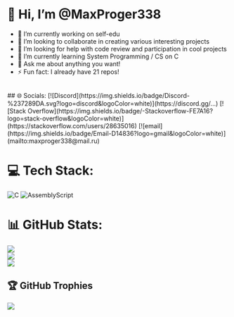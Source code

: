 # 👋 Hi, I’m @MaxProger338

- 🔭 I’m currently working on self-edu<br>
- 👯 I’m looking to collaborate in creating various interesting projects<br>
- 🤝 I’m looking for help with code review and participation in cool projects<br>
- 🌱 I’m currently learning System Programming / CS on C<br>
- 💬 Ask me about anything you want!<br>
- ⚡ Fun fact: I already have 21 repos!<br>
<br>
## 🌐 Socials:
[![Discord](https://img.shields.io/badge/Discord-%237289DA.svg?logo=discord&logoColor=white)](https://discord.gg/...) [![Stack Overflow](https://img.shields.io/badge/-Stackoverflow-FE7A16?logo=stack-overflow&logoColor=white)](https://stackoverflow.com/users/28635016) [![email](https://img.shields.io/badge/Email-D14836?logo=gmail&logoColor=white)](mailto:maxproger338@mail.ru) 

# 💻 Tech Stack:
![C](https://img.shields.io/badge/c-%2300599C.svg?style=for-the-badge&logo=c&logoColor=white) ![AssemblyScript](https://img.shields.io/badge/assembly%20script-%23000000.svg?style=for-the-badge&logo=assemblyscript&logoColor=white)
# 📊 GitHub Stats:
![](https://github-readme-stats.vercel.app/api?username=MaxProger338&theme=blue-green&hide_border=false&include_all_commits=true&count_private=false)<br/>
![](https://github-readme-streak-stats.herokuapp.com/?user=MaxProger338&theme=blue-green&hide_border=false)<br/>
![](https://github-readme-stats.vercel.app/api/top-langs/?username=MaxProger338&theme=blue-green&hide_border=false&include_all_commits=true&count_private=false&layout=compact)

## 🏆 GitHub Trophies
![](https://github-profile-trophy.vercel.app/?username=MaxProger338&theme=radical&no-frame=false&no-bg=true&margin-w=4)
